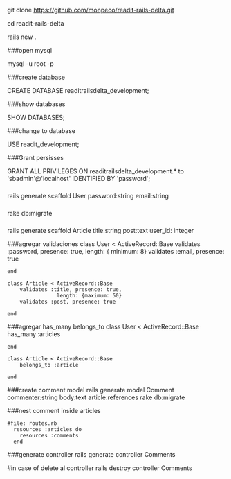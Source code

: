 git clone https://github.com/monpeco/readit-rails-delta.git

cd readit-rails-delta

rails new .

###open mysql

mysql -u root -p



###create database

CREATE DATABASE readitrailsdelta_development;



###show databases

SHOW DATABASES;



###change to database

USE readit_development;



###Grant persisses

GRANT ALL PRIVILEGES ON readitrailsdelta_development.*
to 'sbadmin'@'localhost'
IDENTIFIED BY 'password';


###
rails generate scaffold User password:string email:string 

###
rake db:migrate

###
rails generate scaffold Article title:string post:text user_id: integer

###agregar validaciones
    class User < ActiveRecord::Base
        validates :password, presence: true,
                    length: { minimum: 8}
        validates :email, presence: true
        
    end

    class Article < ActiveRecord::Base
        validates :title, presence: true,
                    length: {maximum: 50}
        validates :post, presence: true               
                    
    end

###agregar has_many belongs_to
    class User < ActiveRecord::Base
        has_many :articles

    end

    class Article < ActiveRecord::Base
        belongs_to :article
           
    end

###create comment model
rails generate model Comment commenter:string body:text article:references
rake db:migrate

###nest comment inside articles

    #file: routes.rb
      resources :articles do
        resources :comments
      end

###generate controller
rails generate controller Comments

#in case of delete al controller
rails destroy controller Comments
